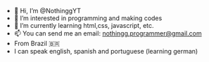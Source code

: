 - 👋 Hi, I’m @NothinggYT
- 👀 I’m interested in programming and making codes
- 🌱 I’m currently learning html,css, javascript, etc.
- 📫 You can send me an email: nothingg.programmer@gmail.com 
- From Brazil 🇧🇷
- I can speak english, spanish and portuguese (learning german)

<!---
NothinggYT/NothinggYT is a ✨ special ✨ repository because its `README.md` (this file) appears on your GitHub profile.
You can click the Preview link to take a look at your changes.
--->
